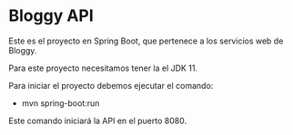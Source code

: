 # Bloggy API

Este es el proyecto en Spring Boot, que pertenece a los 
servicios web de Bloggy.

Para este proyecto necesitamos tener la el JDK 11.

Para iniciar el proyecto debemos ejecutar el comando:
- mvn spring-boot:run

Este comando iniciará la API en el puerto 8080.
